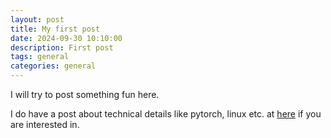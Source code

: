 ```yaml
---
layout: post
title: My first post
date: 2024-09-30 10:10:00
description: First post
tags: general
categories: general
---
```


I will try to post something fun here. 

I do have a post about technical details like pytorch, linux etc. at [here](https://beilong-tang.github.io/technical_blog/) if you are interested in.